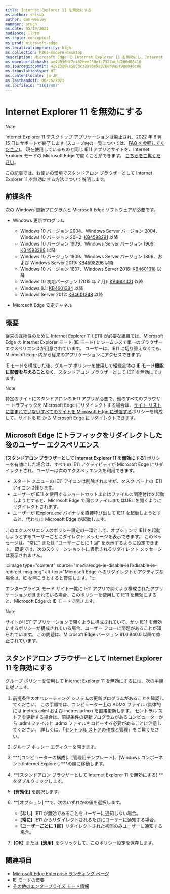 ```yaml
---
title: Internet Explorer 11 を無効にする
ms.author: shisub
author: dan-wesley
manager: srugh
ms.date: 05/19/2021
audience: ITPro
ms.topic: conceptual
ms.prod: microsoft-edge
ms.localizationpriority: high
ms.collection: M365-modern-desktop
description: Microsoft Edge で Internet Explorer 11 を無効にし、Internet Explorer モードを使用する方法をご紹介します。
ms.openlocfilehash: ae4d936df7e432eee250e1c7327acfd206d86410
ms.sourcegitcommit: 4192328ee585bc32a9be528766b8a5a98e046c8e
ms.translationtype: HT
ms.contentlocale: ja-JP
ms.lasthandoff: 06/25/2021
ms.locfileid: "11617487"
---
```

# <a name="disable-internet-explorer-11"></a>Internet Explorer 11 を無効にする

>[!Note]
> Internet Explorer 11 デスクトップ アプリケーションは廃止され、2022 年 6 月 15 日にサポートが終了します (スコープ内の一覧については、[FAQ を参照してください](https://techcommunity.microsoft.com/t5/windows-it-pro-blog/internet-explorer-11-desktop-app-retirement-faq/ba-p/2366549))。 現在使用しているものと同じ IE11 アプリとサイトを、Internet Explorer モードの Microsoft Edge で開くことができます。 [こちらをご覧ください](https://blogs.windows.com/windowsexperience/2021/05/19/the-future-of-internet-explorer-on-windows-10-is-in-microsoft-edge/)。

この記事では、お使いの環境でスタンドアロン ブラウザーとして Internet Explorer 11 を無効にする方法について説明します。

## <a name="prerequisites"></a>前提条件

次の Windows 更新プログラムと Microsoft Edge ソフトウェアが必要です。

- Windows 更新プログラム

  - Windows 10 バージョン 2004、Windows Server バージョン 2004、Windows 10 バージョン 20H2: [KB4598291](https://support.microsoft.com/topic/february-2-2021-kb4598291-os-builds-19041-789-and-19042-789-preview-6a766199-a4f1-616e-1f5c-58bdc3ca5e3b) 以降
  - Windows 10 バージョン 1909、Windows Server バージョン 1909: [KB4598298](https://support.microsoft.com/topic/january-21-2021-kb4598298-os-build-18363-1350-preview-02dfd9ba-91a2-1b82-dede-42f288c02511) 以降
  - Windows 10 バージョン 1809、Windows Server バージョン 1809、および Windows Server 2019: [KB4598296](https://support.microsoft.com/topic/january-21-2021-kb4598296-os-build-17763-1728-preview-4c0931ff-45b7-ff59-5e00-c03b5afb363d) 以降
  - Windows 10 バージョン 1607、Windows Server 2016: [KB4601318](https://support.microsoft.com/topic/february-9-2021-kb4601318-os-build-14393-4225-c5e3de6c-e3e6-ffb5-6197-48b9ce16446e) 以降
   - Windows 10 初期バージョン (2015 年 7 月): [KB4601331](https://support.microsoft.com/office/february-9-2021%e2%80%94kb4601331-os-build-10240-18842-6227d078-fef3-8d67-27e0-1882e6cb79ff?ui=en-US&rs=en-US&ad=US) 以降
  - Windows 8.1: [KB4601384](https://support.microsoft.com/topic/february-9-2021-kb4601384-monthly-rollup-16bdbb75-dd4b-2910-abc5-7891c9756b96) 以降
  - Windows Server 2012: [KB4601348](https://support.microsoft.com/topic/february-9-2021-kb4601348-monthly-rollup-2c338c0c-73d6-fb80-cc91-f1a86e80db0c) 以降
  
- Microsoft Edge 安定チャネル


## <a name="overview"></a>概要

従来の互換性のために Internet Explorer 11 (IE11) が必要な組織では、Microsoft Edge の Internet Explorer モード (IE モード) にシームレスで単一のブラウザー エクスペリエンスが用意されています。 ユーザーは、IE11 に切り替えなくても、Microsoft Edge 内から従来のアプリケーションにアクセスできます。

IE モードを構成した後、グループ ポリシーを使用して組織全体の **IE モード機能に影響を与えることなく**、スタンドアロン ブラウザーとして IE11 を無効にできます。

> [!NOTE]
> 特定のサイトにスタンドアロンの IE11 アプリが必要で、他のすべてのブラウザー トラフィックを Microsoft Edge にリダイレクトする場合は、[サイト リストに含まれていないすべてのサイトを Microsoft Edge に送信する](./edge-ie-mode-policies.md#redirect-sites-from-ie-to-microsoft-edge)ポリシーを構成して、サイトを IE から Microsoft Edge にリダイレクトできます。

## <a name="user-experience-after-redirecting-traffic-to-microsoft-edge"></a>Microsoft Edge にトラフィックをリダイレクトした後のユーザー エクスペリエンス

**[スタンドアロン ブラウザーとして Internet Explorer 11 を無効にする]** ポリシーを有効にした場合は、すべての IE11 アクティビティが Microsoft Edge にリダイレクトされ、ユーザーは次のエクスペリエンスを利用できます。

- スタート メニューの IE11 アイコンは削除されますが、タスク バー上の IE11 アイコンは残ります。
- ユーザーが IE11 を使用するショートカットまたはファイルの関連付けを起動しようとすると、Microsoft Edge で同じファイルまたはURL を開くようにリダイレクトされます。
- ユーザーが IExplore.exe バイナリを直接呼び出して IE11 を起動しようとすると、代わりに Microsoft Edge が起動します。

このエクスペリエンスのポリシー設定の一環として、オプションで IE11 を起動しようとするユーザーごとにダイレクト メッセージを表示できます。 このメッセージは、"常に" または "ユーザーごとに 1 回" を表示するように設定できます。 既定では、次のスクリーンショットに表示されるリダイレクト メッセージは表示されません。

:::image type="content" source="media/edge-ie-disable-ie11/disable-ie-redirect-msg.png" alt-text="Microsoft Edge へのリダイレクトがアクティブな場合は、IE を開こうとすると警告します。":::

エンタープライズ モード サイト一覧に IE11 アプリで開くよう構成されたアプリケーションが含まれている場合、このポリシーを使用して IE11 を無効にすると、Microsoft Edge の IE モードで開きます。
> [!NOTE]
> サイトが IE11 アプリケーションで開くように構成されていて、かつ IE11 を無効にするポリシーが構成されている場合、ユーザー フローに問題があることが知られています。 この問題は、Microsoft Edge バージョン 91.0.840.0 以降で修正されています。

## <a name="disable-internet-explorer-11-as-a-standalone-browser"></a>スタンドアロン ブラウザーとして Internet Explorer 11 を無効にする

グループ ポリシーを使用して Internet Explorer 11 を無効にするには、次の手順に従います。

1. 前提条件のオペレーティング システムの更新プログラムがあることを確認してください。 この手順では、コンピューター上の ADMX ファイル (具体的には inetres.adml および inetres.admx) を直接更新します。 セントラル ストアを更新する場合は、前提条件の更新プログラムがあるコンピューターから .adml ファイルと .admx ファイルをコピーする必要があることに注意してください。 詳しくは、「[セントラル ストアの作成と管理](/troubleshoot/windows-client/group-policy/create-and-manage-central-store)」をご覧ください。
2. グループ ポリシー エディターを開きます。
3. ***[コンピューターの構成]、[管理用テンプレート]、[Windows コンポーネント/Internet Explorer] ***の順に移動します。 
4.  **[スタンドアロン ブラウザーとして Internet Explorer 11 を無効にする] **をダブルクリックします。
5.  **[有効化]** を選択します。
6.  **[オプション] **で、次のいずれかの値を選択します。

   - **[なし]**  IE11 が無効であることをユーザーに通知しない場合。
   - **[常に]**  IE11 からリダイレクトされるたびにユーザーに通知する場合。
   - **[ユーザーごとに 1 回]**  リダイレクトされた初回のみユーザーに通知する場合。

7.  **[OK]**  または  **[適用]**  をクリックして、このポリシー設定を保存します。

## <a name="see-also"></a>関連項目

- [Microsoft Edge Enterprise ランディング ページ](https://aka.ms/EdgeEnterprise)
- [IE モードの概要](./edge-ie-mode.md)
- [その他のエンタープライズ モード情報](/internet-explorer/ie11-deploy-guide/enterprise-mode-overview-for-ie11)
